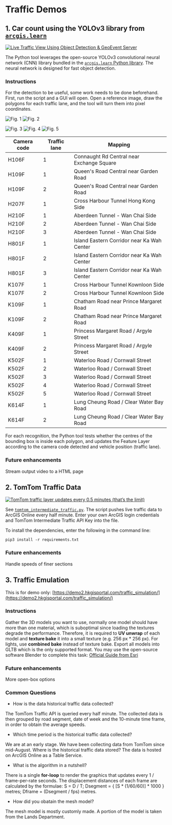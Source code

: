 # Traffic Demos

## 1. Car count using the YOLOv3 library from [`arcgis.learn`](https://developers.arcgis.com/python/api-reference/arcgis.learn.toc.html)

[![Live Traffic View Using Object Detection & GeoEvent Server](https://img.youtube.com/vi/dG4d191XsqU/0.jpg)](https://www.youtube.com/watch?v=dG4d191XsqU "Live Traffic View Using Object Detection & GeoEvent Server")

The Python tool leverages the open-source YOLOv3 convolutional neural network (CNN) library bundled in the [`arcgis.learn` Python library](https://developers.arcgis.com/python/api-reference/arcgis.learn.toc.html). The neural network is designed for fast object detection.

### Instructions
For the detection to be useful, some work needs to be done beforehand. First, run the script and a GUI will open. Open a reference image, draw the polygons for each traffic lane, and the tool will turn them into pixel coordinates.

![Fig. 1](img/define_polygons.png)  ![Fig. 2](img/define_polygons2.png)

![Fig. 3](img/define_polygons3.png) ![Fig. 4](img/define_polygons4.png) ![Fig. 5](img/define_polygons5.png)


| Camera code     | Traffic lane | Mapping       |
|-----------------|--------------|---------------|
| H106F | 1 | Connaught Rd Central near Exchange Square |
| H109F | 1 | Queen's Road Central near Garden Road |
| H109F | 2 | Queen's Road Central near Garden Road |
| H207F | 1 | Cross Harbour Tunnel Hong Kong Side |
| H210F | 1 | Aberdeen Tunnel - Wan Chai Side |
| H210F | 2 | Aberdeen Tunnel - Wan Chai Side |
| H210F | 3 | Aberdeen Tunnel - Wan Chai Side |
| H801F | 1 | Island Eastern Corridor near Ka Wah Center |
| H801F | 2 | Island Eastern Corridor near Ka Wah Center |
| H801F | 3 | Island Eastern Corridor near Ka Wah Center |
| K107F | 1 | Cross Harbour Tunnel Kownloon Side |
| K107F | 2 | Cross Harbour Tunnel Kownloon Side |
| K109F | 1 | Chatham Road near Prince Margaret Road |
| K109F | 2 | Chatham Road near Prince Margaret Road |
| K409F | 1 | Princess Margaret Road / Argyle Street |
| K409F | 2 | Princess Margaret Road / Argyle Street |
| K502F | 1 | Waterloo Road / Cornwall Street |
| K502F | 2 | Waterloo Road / Cornwall Street |
| K502F | 3 | Waterloo Road / Cornwall Street |
| K502F | 4 | Waterloo Road / Cornwall Street |
| K502F | 5 | Waterloo Road / Cornwall Street |
| K614F | 1 | Lung Cheung Road / Clear Water Bay Road |
| K614F | 2 | Lung Cheung Road / Clear Water Bay Road |

<!-- lat	lng	TR119F Tuen Mun Road - Sam Shing Hui
lat	lng	TR116F Tuen Mun Road - Siu Lam Section
lat	lng	TR107F Tuen Mun Road - Sham Tseng Section
lat	lng	TR103F Tuen Mun Road - Yau Kom Tau Section
lat	lng	TR101F Tuen Mun Road - Chai Wan Kok
lat	lng	
lat	lng	TW103F Tsuen Wan Road near Tsuen Tsing Intchg
lat	lng	TW105F Kwai Tsing Road near Tsing Yi Bridge
lat	lng	TW102F Kwai Chung Road near Container Terminal
lat	lng	TW117F Castle Peak Road near Texaco Road North
lat	lng	TW120F Tsuen Wan Road near Tai Chung Road -->

For each recognition, the Python tool tests whether the centres of the bounding box is inside each polygon, and updates the Feature Layer according to the camera code detected and vehicle position (traffic lane).

### Future enhancements

Stream output video to a HTML page

## 2. TomTom Traffic Data

[![TomTom traffic layer updates every 0.5 minutes (that’s the limit)](https://img.youtube.com/vi/RaSymtkdyhA/0.jpg)](https://www.youtube.com/watch?v=RaSymtkdyhA "TomTom traffic layer updates every 0.5 minutes (that’s the limit)")

See [`tomtom_intermediate_traffic.py`](tomtom_intermediate_traffic.py). The script pushes live traffic data to ArcGIS Online every half minute. Enter your own ArcGIS login credentials and TomTom Intermediate Traffic API Key into the file.

To install the dependencies, enter the following in the command line:
```
pip3 install -r requirements.txt
```

### Future enhancements

Handle speeds of finer sections

## 3. Traffic Emulation

This is for demo only: [https://demo2.hkgisportal.com/traffic_simulation/](https://demo2.hkgisportal.com/traffic_simulation/)

### Instructions

Gather the 3D models you want to use, normally one model should have more than one material, which is suboptimal since loading the textures degrade the performance. Therefore, it is required to **UV unwrap** of each model and **texture bake** it into a small texture (e.g. 256 px * 256 px). For lights, use **combined bake** instead of texture bake. Export all models into GLTB which is the only supported format. You may use the open-source software Blender to complete this task: [Official Guide from Esri](https://www.esri.com/arcgis-blog/products/arcgis/3d-gis/gis-visualization-and-storytelling-in-3d/)

### Future enhancements

More open-box options

### Common Questions

* How is the data historical traffic data collected?

The TomTom Traffic API is queried every half minute. The collected data is then grouped by road segment, date of week and the 10-minute time frame, in order to obtain the average speeds.

* Which time period is the historical traffic data collected?

We are at an early stage. We have been collecting data from TomTom since mid-August.
Where is the historical traffic data stored?
The data is hosted on ArcGIS Online as a Table Service.

* What is the algorithm in a nutshell?

There is a single **for-loop** to render the graphics that updates every 1 / frame-per-rate seconds. The displacement distances of each frame are calculated by the formulae: S = D / T; Dsegment = { [S * (1/60/60)] * 1000 } metres; Dframe = (Dsegment / fps) metres.

* How did you obatain the mesh model?

The mesh model is mostly customly made. A portion of the model is taken from the Lands Department.